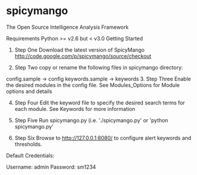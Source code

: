 # spicymango
The Open Source Intelligence Analysis Framework

Requirements
Python >= v2.6 but < v3.0
Getting Started
1. Step One
Download the latest version of SpicyMango http://code.google.com/p/spicymango/source/checkout

2. Step Two
copy or rename the following files in spicymango directory:

config.sample -> config
keywords.sample -> keywords
3. Step Three
Enable the desired modules in the config file. See Modules_Options for Module options and details

4. Step Four
Edit the keyword file to specify the desired search terms for each module. See Keywords for more information

5. Step Five
Run spicymango.py (i.e. './spicymango.py' or 'python spicymango.py'

6. Step Six
Browse to http://127.0.0.1:8080/ to configure alert keywords and thresholds.

Default Credentials:

Username: admin
Password: sm1234
